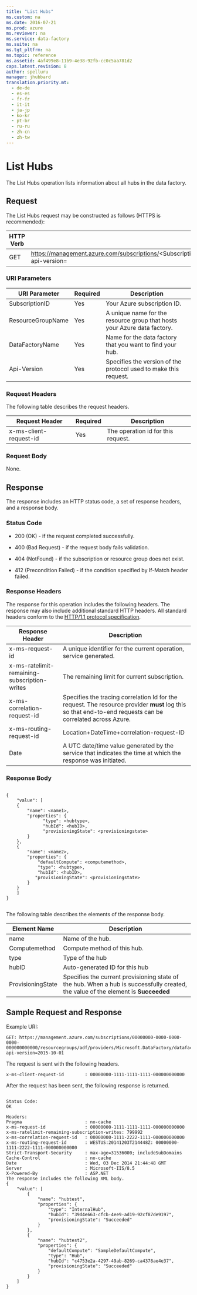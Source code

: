 ```yaml
---
title: "List Hubs"
ms.custom: na
ms.date: 2016-07-21
ms.prod: azure
ms.reviewer: na
ms.service: data-factory
ms.suite: na
ms.tgt_pltfrm: na
ms.topic: reference
ms.assetid: 4af499e8-11b9-4e38-92fb-cc0c5aa781d2
caps.latest.revision: 8
author: spelluru
manager: jhubbard
translation.priority.mt: 
  - de-de
  - es-es
  - fr-fr
  - it-it
  - ja-jp
  - ko-kr
  - pt-br
  - ru-ru
  - zh-cn
  - zh-tw
---
```

# List Hubs
  The List Hubs operation lists information about all hubs in the data factory.  
  
## Request  
 The List Hubs request may be constructed as follows (HTTPS is recommended):  
  
|**HTTP Verb**|**Request URI**|**HTTP Version**|  
|-|-|-|  
|GET|https://management.azure.com/subscriptions/<SubscriptionID\>/resourcegroups/<ResourceGroupName\>/providers/Microsoft.DataFactory/datafactories/<DataFactoryName\>/hubs?api-version=<Api-Version>|HTTP/1.1|  
  
### URI Parameters  
  
|**URI Parameter**|**Required**|**Description**|  
|-|-|-|  
|SubscriptionID|Yes|Your Azure subscription ID.|  
|ResourceGroupName|Yes|A unique name for the resource group that hosts your Azure data factory.|  
|DataFactoryName|Yes|Name for the data factory that you want to find your hub.|  
|Api-Version|Yes|Specifies the version of the protocol used to make this request.|  
  
### Request Headers  
 The following table describes the request headers.  
  
|**Request Header**|**Required**|**Description**|  
|-|-|-|  
|x-ms-client-request-id|Yes|The operation id for this request.|  
  
### Request Body  
 None.  
  
## Response  
 The response includes an HTTP status code, a set of response headers, and a response body.  
  
### Status Code  
  
-   200 (OK) - if the request completed successfully.  
  
-   400 (Bad Request) - if the request body fails validation.  
  
-   404 (NotFound) - if the subscription or resource group does not exist.  
  
-   412 (Precondition Failed) - if the condition specified by If-Match header failed.  
  
### Response Headers  
 The response for this operation includes the following headers. The response may also include additional standard HTTP headers. All standard headers conform to the [HTTP/1.1 protocol specification](http://go.microsoft.com/fwlink/?linkid=150478).  
  
|**Response Header**|**Description**|  
|-|-|  
|x-ms-request-id|A unique identifier for the current operation, service generated.|  
|x-ms-ratelimit-remaining-subscription-writes|The remaining limit for current subscription.|  
|x-ms-correlation-request-id|Specifies the tracing correlation Id for the request. The resource provider **must** log this so that end-to-end requests can be correlated across Azure.|  
|x-ms-routing-request-id|Location+DateTime+correlation-request-ID|  
|Date|A UTC date/time value generated by the service that indicates the time at which the response was initiated.|  
  
### Response Body  
  
```  
  
{  
    "value": [  
    {  
        "name": <name1>,  
        "properties": {  
              "type": <hubtype>,  
              "hubId": <hubID>,  
              "provisioningState": <provisioningstate>  
        }  
    },  
    {  
        "name": <name2>,  
        "properties": {  
            "defaultCompute": <computemethod>,  
            "type": <hubtype>,  
            "hubId": <hubID>,  
           "provisioningState": <provisioningstate>  
        }  
    }  
    ]  
}  
  
```  
  
 The following table describes the elements of the response body.  
  
|**Element Name**|**Description**|  
|-|-|  
|name|Name of the hub.|  
|Computemethod|Compute method of this hub.|  
|type|Type of the hub|  
|hubID|Auto-generated ID for this hub|  
|ProvisioningState|Specifies the current provisioning state of the hub. When a hub is successfully created, the value of the element is **Succeeded**|  
  
## Sample Request and Response  
 Example URI:  
  
```  
GET: https://management.azure.com/subscriptions/00000000-0000-0000-0000-000000000000/resourcegroups/adf/providers/Microsoft.DataFactory/datafactories/test/hubs?api-version=2015-10-01  
```  
  
 The request is sent with the following headers.  
  
```  
x-ms-client-request-id        : 00000000-1111-1111-1111-000000000000  
```  
  
 After the request has been sent, the following response is returned.  
  
```  
  
Status Code:  
OK  
  
Headers:  
Pragma                        : no-cache  
x-ms-request-id               : 00000000-1111-1111-1111-000000000000  
x-ms-ratelimit-remaining-subscription-writes: 799992  
x-ms-correlation-request-id   : 00000000-1111-2222-1111-000000000000  
x-ms-routing-request-id       : WESTUS:20141203T214448Z: 00000000-1111-2222-1111-000000000000  
Strict-Transport-Security     : max-age=31536000; includeSubDomains  
Cache-Control                 : no-cache  
Date                          : Wed, 03 Dec 2014 21:44:48 GMT  
Server                        : Microsoft-IIS/8.5  
X-Powered-By                  : ASP.NET  
The response includes the following XML body.  
{  
    "value": [  
        {  
            "name": "hubtest",  
            "properties": {  
                "type": "InternalHub",  
                "hubId": "39d4e663-cfcb-4ee9-ad19-92cf87de9197",  
                "provisioningState": "Succeeded"  
            }  
        },  
        {  
            "name": "hubtest2",  
            "properties": {  
                "defaultCompute": "SampleDefaultCompute",  
                "type": "Hub",  
                "hubId": "c4753e2a-4297-49ab-8269-ca4378ae4e37",  
                "provisioningState": "Succeeded"  
            }  
        }  
    ]  
}  
  
```  
  
  